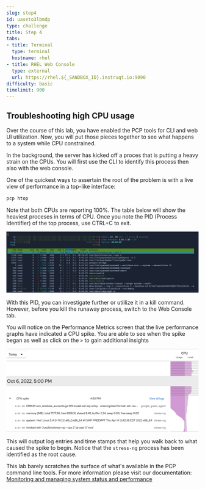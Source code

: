 ```yaml
---
slug: step4
id: uaseto3lbmdp
type: challenge
title: Step 4
tabs:
- title: Terminal
  type: terminal
  hostname: rhel
- title: RHEL Web Console
  type: external
  url: https://rhel.${_SANDBOX_ID}.instruqt.io:9090
difficulty: basic
timelimit: 900
---
```

## Troubleshooting high CPU usage

Over the course of this lab, you have enabled the PCP tools for CLI and web UI utilization. Now, you will put those pieces together to see what happens to a system while CPU constrained.

In the background, the server has kicked off a proces that is putting a heavy strain on the CPUs. You will first use the CLI to identify this process then also with the web console.

One of the quickest ways to assertain the root of the problem is with a live view of performance in a top-like interface:

```bash
pcp htop
```

Note that both CPUs are reporting 100%. The table below will show the heaviest proceses in terms of CPU. Once you note the PID (Process Identifier) of the top process, use CTRL+C to exit.

![HTOP](../assets/htop.png)

With this PID, you can investigate further or utiilize it in a kill command. However, before you kill the runaway process, switch to the Web Console tab.

You will notice on the Performance Metrics screen that the live performance graphs have indicated a CPU spike. You are able to see when the spike began as well as click on the `>` to gain additional insights

![CPU Spike](../assets/cpu_spike.png)

This will output log entries and time stamps that help you walk back to what caused the spike to begin. Notice that the `stress-ng` process has been identified as the root cause.

This lab barely scratches the surface of what's available in the PCP command line tools. For more information please visit our documentation: [Monitoring and managing system status and performance](https://access.redhat.com/documentation/gu-in/red_hat_enterprise_linux/9/html/monitoring_and_managing_system_status_and_performance/setting-up-pcp_monitoring-and-managing-system-status-and-performance#doc-wrapper)
